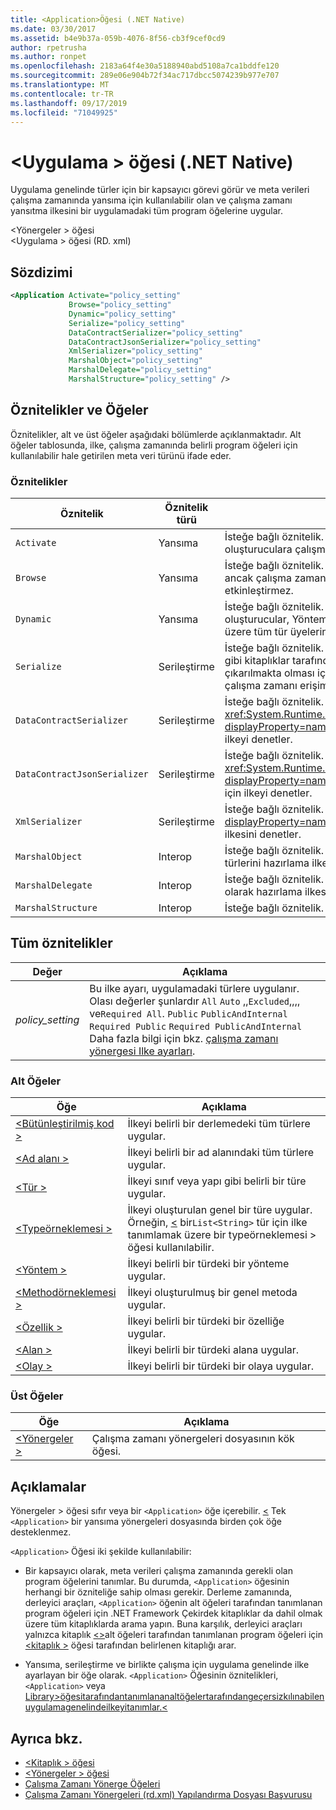 ```yaml
---
title: <Application>Öğesi (.NET Native)
ms.date: 03/30/2017
ms.assetid: b4e9b37a-059b-4076-8f56-cb3f9cef0cd9
author: rpetrusha
ms.author: ronpet
ms.openlocfilehash: 2183a64f4e30a5188940abd5108a7ca1bddfe120
ms.sourcegitcommit: 289e06e904b72f34ac717dbcc5074239b977e707
ms.translationtype: MT
ms.contentlocale: tr-TR
ms.lasthandoff: 09/17/2019
ms.locfileid: "71049925"
---
```

# <a name="application-element-net-native"></a>\<Uygulama > öğesi (.NET Native)
Uygulama genelinde türler için bir kapsayıcı görevi görür ve meta verileri çalışma zamanında yansıma için kullanılabilir olan ve çalışma zamanı yansıtma ilkesini bir uygulamadaki tüm program öğelerine uygular.  
  
 \<Yönergeler > öğesi  
\<Uygulama > öğesi (RD. xml)  
  
## <a name="syntax"></a>Sözdizimi  
  
```xml  
<Application Activate="policy_setting"  
             Browse="policy_setting"  
             Dynamic="policy_setting"  
             Serialize="policy_setting"  
             DataContractSerializer="policy_setting"  
             DataContractJsonSerializer="policy_setting"  
             XmlSerializer="policy_setting"  
             MarshalObject="policy_setting"  
             MarshalDelegate="policy_setting"  
             MarshalStructure="policy_setting" />  
```  
  
## <a name="attributes-and-elements"></a>Öznitelikler ve Öğeler  
 Öznitelikler, alt ve üst öğeler aşağıdaki bölümlerde açıklanmaktadır. Alt öğeler tablosunda, ilke, çalışma zamanında belirli program öğeleri için kullanılabilir hale getirilen meta veri türünü ifade eder.  
  
### <a name="attributes"></a>Öznitelikler  
  
|Öznitelik|Öznitelik türü|Açıklama|  
|---------------|--------------------|-----------------|  
|`Activate`|Yansıma|İsteğe bağlı öznitelik. Örneklerin etkinleştirilmesini sağlamak için oluşturuculara çalışma zamanı erişimini denetler.|  
|`Browse`|Yansıma|İsteğe bağlı öznitelik. Türler hakkında bilgi sorgulamayı denetler, ancak çalışma zamanında herhangi bir dinamik erişimi etkinleştirmez.|  
|`Dynamic`|Yansıma|İsteğe bağlı öznitelik. Dinamik programlamayı etkinleştirmek için oluşturucular, Yöntemler, alanlar, Özellikler ve olaylar dahil olmak üzere tüm tür üyelerine çalışma zamanı erişimini denetler.|  
|`Serialize`|Serileştirme|İsteğe bağlı öznitelik. Tür örneklerinin, Newtonsoft JSON serileştirici gibi kitaplıklar tarafından serileştirilmesi ve seri durumdan çıkarılmakta olması için oluşturuculara, alanlara ve özelliklere çalışma zamanı erişimini denetler.|  
|`DataContractSerializer`|Serileştirme|İsteğe bağlı öznitelik. <xref:System.Runtime.Serialization.DataContractSerializer?displayProperty=nameWithType> Sınıfını kullanan serileştirme için ilkeyi denetler.|  
|`DataContractJsonSerializer`|Serileştirme|İsteğe bağlı öznitelik. <xref:System.Runtime.Serialization.Json.DataContractJsonSerializer?displayProperty=nameWithType> Sınıfını kullanan JSON serileştirme için ilkeyi denetler.|  
|`XmlSerializer`|Serileştirme|İsteğe bağlı öznitelik. <xref:System.Xml.Serialization.XmlSerializer?displayProperty=nameWithType> Sınıfını kullanan XML serileştirme ilkesini denetler.|  
|`MarshalObject`|Interop|İsteğe bağlı öznitelik. Windows Çalışma Zamanı ve COM 'a başvuru türlerini hazırlama ilkesini denetler.|  
|`MarshalDelegate`|Interop|İsteğe bağlı öznitelik. Temsilci türlerini yerel koda işlev işaretçileri olarak hazırlama ilkesini denetler.|  
|`MarshalStructure`|Interop|İsteğe bağlı öznitelik. Yapıları yerel koda hazırlama ilkesini denetler.|  
  
## <a name="all-attributes"></a>Tüm öznitelikler  
  
|Değer|Açıklama|  
|-----------|-----------------|  
|*policy_setting*|Bu ilke ayarı, uygulamadaki türlere uygulanır. Olası değerler şunlardır `All` `Auto` ,,`Excluded`,,,, ve`Required All`. `Public` `PublicAndInternal` `Required Public` `Required PublicAndInternal` Daha fazla bilgi için bkz. [çalışma zamanı yönergesi Ilke ayarları](runtime-directive-policy-settings.md).|  
  
### <a name="child-elements"></a>Alt Öğeler  
  
|Öğe|Açıklama|  
|-------------|-----------------|  
|[\<Bütünleştirilmiş kod >](assembly-element-net-native.md)|İlkeyi belirli bir derlemedeki tüm türlere uygular.|  
|[\<Ad alanı >](namespace-element-net-native.md)|İlkeyi belirli bir ad alanındaki tüm türlere uygular.|  
|[\<Tür >](type-element-net-native.md)|İlkeyi sınıf veya yapı gibi belirli bir türe uygular.|  
|[\<Typeörneklemesi >](typeinstantiation-element-net-native.md)|İlkeyi oluşturulan genel bir türe uygular. Örneğin, [ \<](typeinstantiation-element-net-native.md) bir`List<String>` tür için ilke tanımlamak üzere bir typeörneklemesi > öğesi kullanılabilir.|  
|[\<Yöntem >](method-element-net-native.md)|İlkeyi belirli bir türdeki bir yönteme uygular.|  
|[\<Methodörneklemesi >](methodinstantiation-element-net-native.md)|İlkeyi oluşturulmuş bir genel metoda uygular.|  
|[\<Özellik >](property-element-net-native.md)|İlkeyi belirli bir türdeki bir özelliğe uygular.|  
|[\<Alan >](field-element-net-native.md)|İlkeyi belirli bir türdeki alana uygular.|  
|[\<Olay >](event-element-net-native.md)|İlkeyi belirli bir türdeki bir olaya uygular.|  
  
### <a name="parent-elements"></a>Üst Öğeler  
  
|Öğe|Açıklama|  
|-------------|-----------------|  
|[\<Yönergeler >](directives-element-net-native.md)|Çalışma zamanı yönergeleri dosyasının kök öğesi.|  
  
## <a name="remarks"></a>Açıklamalar  
 Yönergeler > öğesi sıfır veya bir `<Application>` öğe içerebilir. [ \<](directives-element-net-native.md) Tek `<Application>` bir yansıma yönergeleri dosyasında birden çok öğe desteklenmez.  
  
 `<Application>` Öğesi iki şekilde kullanılabilir:  
  
- Bir kapsayıcı olarak, meta verileri çalışma zamanında gerekli olan program öğelerini tanımlar. Bu durumda, `<Application>` öğesinin herhangi bir özniteliğe sahip olması gerekir. Derleme zamanında, derleyici araçları, `<Application>` öğenin alt öğeleri tarafından tanımlanan program öğeleri için .NET Framework Çekirdek kitaplıklar da dahil olmak üzere tüm kitaplıklarda arama yapın. Buna karşılık, derleyici araçları yalnızca kitaplık [ \<>](library-element-net-native.md)alt öğeleri tarafından tanımlanan program öğeleri için [ \<kitaplık >](library-element-net-native.md) öğesi tarafından belirlenen kitaplığı arar.  
  
- Yansıma, serileştirme ve birlikte çalışma için uygulama genelinde ilke ayarlayan bir öğe olarak. `<Application>` Öğesinin öznitelikleri, `<Application>` veya [ Library>öğesitarafındantanımlananaltöğelertarafındangeçersizkılınabilenuygulamagenelindeilkeyitanımlar.\<](library-element-net-native.md)  
  
## <a name="see-also"></a>Ayrıca bkz.

- [\<Kitaplık > öğesi](library-element-net-native.md)
- [\<Yönergeler > öğesi](directives-element-net-native.md)
- [Çalışma Zamanı Yönerge Öğeleri](runtime-directive-elements.md)
- [Çalışma Zamanı Yönergeleri (rd.xml) Yapılandırma Dosyası Başvurusu](runtime-directives-rd-xml-configuration-file-reference.md)
